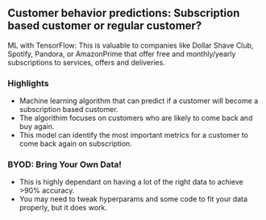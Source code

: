 ## Customer behavior predictions: Subscription based customer or regular customer?

ML with TensorFlow: This is valuable to companies like Dollar Shave Club, Spotify, Pandora, or AmazonPrime that offer free and monthly/yearly subscriptions to services, offers and deliveries.

### Highlights 

* Machine learning algorithm that can predict if a customer will become a subscription based customer.
* The algorithim focuses on customers who are likely to come back and buy again.
* This model can identify the most important metrics for a customer to come back again on subscription. 

### BYOD: Bring Your Own Data!

* This is highly dependant on having a lot of the right data to achieve >90% accuracy.
* You may need to tweak hyperparams and some code to fit your data properly, but it does work.
 


